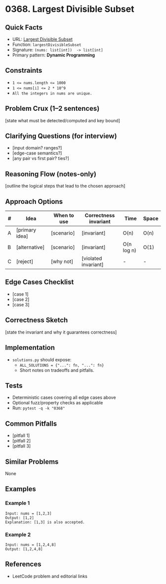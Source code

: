 # 0368. Largest Divisible Subset

## Quick Facts

- URL: [Largest Divisible Subset](https://leetcode.com/problems/largest-divisible-subset/)
- Function: `largestDivisibleSubset`
- Signature: `(nums: list[int])  -> list[int]`
- Primary pattern: **Dynamic Programming**

## Constraints

- `1 <= nums.length <= 1000`
- `1 <= nums[i] <= 2 * 10^9`
- `All the integers in nums are unique.`

## Problem Crux (1–2 sentences)

[state what must be detected/computed and key bound]

## Clarifying Questions (for interview)

- [input domain? ranges?]
- [edge-case semantics?]
- [any pair vs first pair? ties?]

## Reasoning Flow (notes-only)

[outline the logical steps that lead to the chosen approach]

## Approach Options

| # | Idea | When to use | Correctness invariant | Time | Space |
|---|------|-------------|-----------------------|------|-------|
| A | [primary idea] | [scenario] | [invariant] | O(n) | O(n) |
| B | [alternative] | [scenario] | [invariant] | O(n log n) | O(1) |
| C | [reject] | [why not] | [violated invariant] | - | - |

## Edge Cases Checklist

- [case 1]
- [case 2]
- [case 3]

## Correctness Sketch

[state the invariant and why it guarantees correctness]

## Implementation

- `solutions.py` should expose:
  - `ALL_SOLUTIONS = {"...": fn, "...": fn}`
  - Short notes on tradeoffs and pitfalls.

## Tests

- Deterministic cases covering all edge cases above
- Optional fuzz/property checks as applicable
- Run: `pytest -q -k "0368"`

## Common Pitfalls

- [pitfall 1]
- [pitfall 2]
- [pitfall 3]

## Similar Problems

None

## Examples

### Example 1

```text
Input: nums = [1,2,3]
Output: [1,2]
Explanation: [1,3] is also accepted.
```

### Example 2

```text
Input: nums = [1,2,4,8]
Output: [1,2,4,8]
```

## References

- LeetCode problem and editorial links
